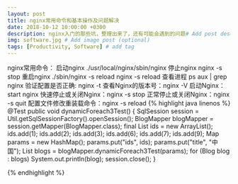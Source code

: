 ```yaml
---
layout: post
title: nginx常用命令和基本操作及问题解决
date: 2018-10-12 10:00:00 +0300
description: nginx入门的那些坑，整理出来了，还有可能会遇到的问题# Add post description (optional)
img: software.jpg # Add image post (optional)
tags: [Productivity, Software] # add tag
---
```



nginx常用命令：
 启动nginx
./usr/local/nginx/sbin/nginx
停止nginx
nginx -s stop
重启nginx
./sbin/nginx -s reload
nginx -s reload
查看进程
ps aux | grep nginx
验证配置是否正确: nginx -t
查看Nginx的版本号：nginx -V
启动Nginx：start nginx
快速停止或关闭Nginx：nginx -s stop
正常停止或关闭Nginx：nginx -s quit
配置文件修改重装载命令：nginx -s reload
{% highlight java linenos %}
	@Test
    public void dynamicForeach3Test() {
        SqlSession session = Util.getSqlSessionFactory().openSession();
         BlogMapper blogMapper = session.getMapper(BlogMapper.class);
          final List ids = new ArrayList();
          ids.add(1);
          ids.add(2);
          ids.add(3);
          ids.add(6);
          ids.add(7);
          ids.add(9);
         Map params = new HashMap();
         params.put("ids", ids);
         params.put("title", "中国");
        List blogs = blogMapper.dynamicForeach3Test(params);
         for (Blog blog : blogs)
             System.out.println(blog);
         session.close();
     }

{% endhighlight %}


